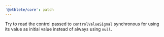 ```yaml
---
'@ethlete/core': patch
---
```


Try to read the control passed to `controlValueSignal` synchronous for using its value as initial value instead of always using `null`.
